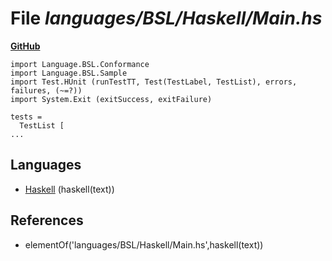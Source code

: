 # File _languages/BSL/Haskell/Main.hs_
**[GitHub](https://github.com/softlang/yas/blob/master/languages/BSL/Haskell/Main.hs)**
```
import Language.BSL.Conformance
import Language.BSL.Sample
import Test.HUnit (runTestTT, Test(TestLabel, TestList), errors, failures, (~=?))
import System.Exit (exitSuccess, exitFailure)

tests =
  TestList [
...
```

## Languages
* [Haskell](../languages/Haskell.md) (haskell(text))

## References
* elementOf('languages/BSL/Haskell/Main.hs',haskell(text))

